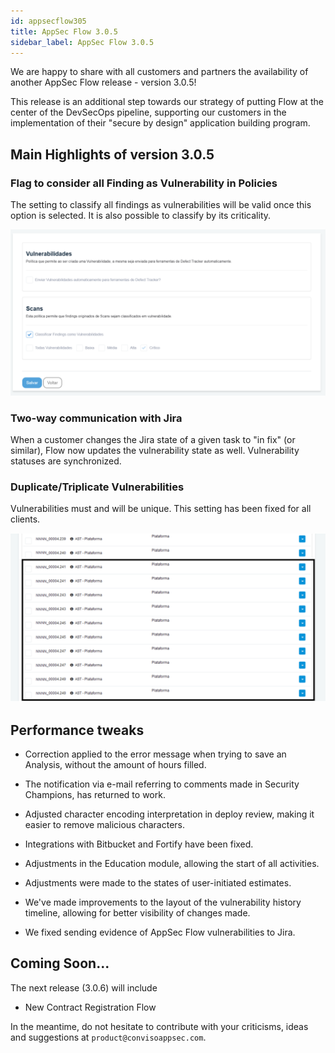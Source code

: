 ```yaml
---
id: appsecflow305
title: AppSec Flow 3.0.5
sidebar_label: AppSec Flow 3.0.5
---
```


We are happy to share with all customers and partners the availability of another AppSec Flow release - version 3.0.5!

This release is an additional step towards our strategy of putting Flow at the center of the DevSecOps pipeline, supporting our customers in the implementation of their "secure by design" application building program.

## Main Highlights of version 3.0.5

### Flag to consider all Finding as Vulnerability in Policies

The setting to classify all findings as vulnerabilities will be valid once this option is selected. It is also possible to classify by its criticality.

<div style={{textAlign: 'center'}}>

![img](../../static/img/appsecflow305-img1.png)

</div>

### Two-way communication with Jira

When a customer changes the Jira state of a given task to "in fix" (or similar), Flow now updates the vulnerability state as well. Vulnerability statuses are synchronized.

### Duplicate/Triplicate Vulnerabilities

Vulnerabilities must and will be unique. This setting has been fixed for all clients.

<div style={{textAlign: 'center'}}>

![img](../../static/img/appsecflow305-img2.png)

</div>

## Performance tweaks

- Correction applied to the error message when trying to save an Analysis, without the amount of hours filled.

- The notification via e-mail referring to comments made in Security Champions, has returned to work.

- Adjusted character encoding interpretation in deploy review, making it easier to remove malicious characters.

- Integrations with Bitbucket and Fortify have been fixed.

- Adjustments in the Education module, allowing the start of all activities.

- Adjustments were made to the states of user-initiated estimates.

- We've made improvements to the layout of the vulnerability history timeline, allowing for better visibility of changes made.

- We fixed sending evidence of AppSec Flow vulnerabilities to Jira.

## Coming Soon...

The next release (3.0.6) will include

- New Contract Registration Flow

In the meantime, do not hesitate to contribute with your criticisms, ideas and suggestions at ```product@convisoappsec.com```.
